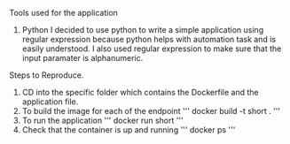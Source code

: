 Tools used for the application
1. Python
I decided to use python to write a simple application using regular expression because python helps with automation task and is easily understood. 
I also used regular expression to make sure that the input paramater is alphanumeric.

Steps to Reproduce.
1. CD into the specific folder which contains the Dockerfile and the application file.
2.  To build the image for each of the endpoint 
  '''  docker build -t short . '''
3. To run the application 
 ''' docker run short '''
 4. Check that the container is up and running 
 ''' docker ps '''

